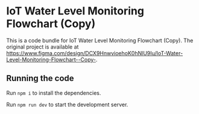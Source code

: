 
  # IoT Water Level Monitoring Flowchart (Copy)

  This is a code bundle for IoT Water Level Monitoring Flowchart (Copy). The original project is available at https://www.figma.com/design/DCX9HnwvioehoK0hNlU9Iu/IoT-Water-Level-Monitoring-Flowchart--Copy-.

  ## Running the code

  Run `npm i` to install the dependencies.

  Run `npm run dev` to start the development server.
  